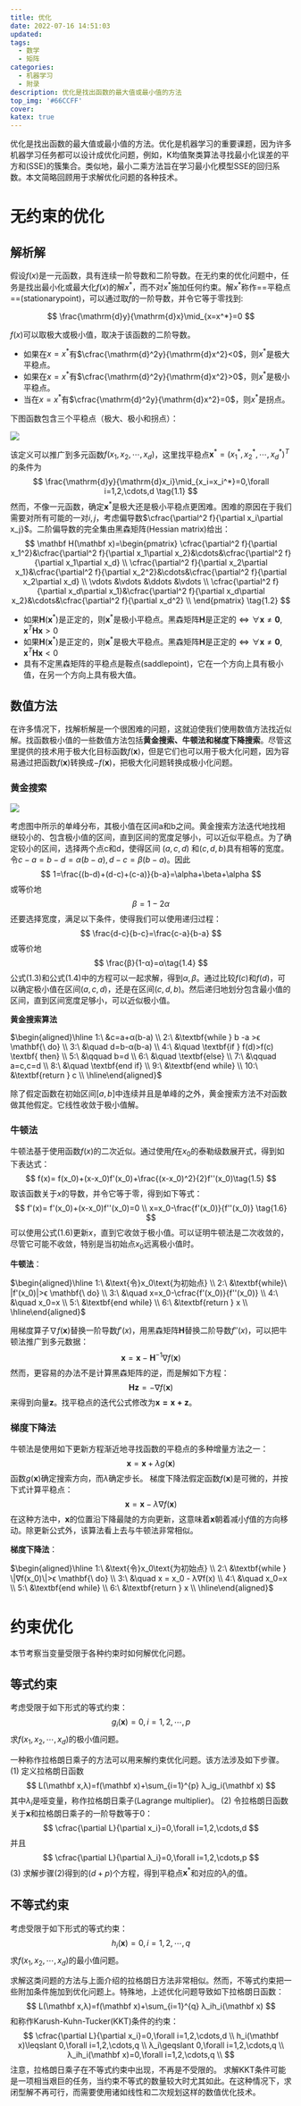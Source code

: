 ```yaml
---
title: 优化
date: 2022-07-16 14:51:03
updated:
tags:
  - 数学
  - 矩阵
categories:
  - 机器学习
  - 附录
description: 优化是找出函数的最大值或最小值的方法
top_img: '#66CCFF'
cover:
katex: true
---
```


优化是找出函数的最大值或最小值的方法。优化是机器学习的重要课题，因为许多机器学习任务都可以设计成优化问题，例如，K均值聚类算法寻找最小化误差的平方和(SSE)的簇集合。类似地，最小二乘方法旨在学习最小化模型SSE的回归系数。本文简略回顾用于求解优化问题的各种技术。

<!-- more -->

# 无约束的优化

## 解析解

假设$f(x)$是一元函数，具有连续一阶导数和二阶导数。在无约束的优化问题中，任务是找出最小化或最大化$f(x)$的解$x^*$，而不对$x^*$施加任何约束。解$x^*$称作==平稳点==(stationarypoint)，可以通过取$f$的一阶导数，并令它等于零找到:

$$
\frac{\mathrm{d}y}{\mathrm{d}x}\mid_{x=x^*}=0
$$

$f(x)$可以取极大或极小值，取决于该函数的二阶导数。
-   如果在$x=x^*$有$\cfrac{\mathrm{d}^2y}{\mathrm{d}x^2}<0$，则$x^*$是极大平稳点。
-   如果在$x=x^*$有$\cfrac{\mathrm{d}^2y}{\mathrm{d}x^2}>0$，则$x^*$是极小平稳点。
-   当在$x=x^*$有$\cfrac{\mathrm{d}^2y}{\mathrm{d}x^2}=0$，则$x^*$是拐点。

下图函数包含三个平稳点（极大、极小和拐点）：

![](Optimisation.assets/image-20220716210604723.png)

该定义可以推广到多元函数$f(x_1,x_2,\cdots,x_d)$，这里找平稳点$\mathbf x^*=(x_1^*,x_2^*,\cdots,x_d^*)^T$的条件为
$$
\frac{\mathrm{d}y}{\mathrm{d}x_i}\mid_{x_i=x_i^*}=0,\forall i=1,2,\cdots,d \tag{1.1}
$$
然而，不像一元函数，确定$\mathbf x^*$是极大还是极小平稳点更困难。困难的原因在于我们需要对所有可能的一对$i,j$，考虑偏导数$\cfrac{\partial^2 f}{\partial x_i\partial x_j}$。二阶偏导数的完全集由黑森矩阵(Hessian matrix)给出：
$$
\mathbf H(\mathbf x)=\begin{pmatrix}
\cfrac{\partial^2 f}{\partial x_1^2}&\cfrac{\partial^2 f}{\partial x_1\partial x_2}&\cdots&\cfrac{\partial^2 f}{\partial x_1\partial x_d} \\
\cfrac{\partial^2 f}{\partial x_2\partial x_1}&\cfrac{\partial^2 f}{\partial x_2^2}&\cdots&\cfrac{\partial^2 f}{\partial x_2\partial x_d} \\
\vdots &\vdots &\ddots &\vdots \\ 
\cfrac{\partial^2 f}{\partial x_d\partial x_1}&\cfrac{\partial^2 f}{\partial x_d\partial x_2}&\cdots&\cfrac{\partial^2 f}{\partial x_d^2} \\
\end{pmatrix} \tag{1.2}
$$

- 如果$\mathbf H(\mathbf x^*)$是正定的，则$\mathbf x^*$是极小平稳点。黑森矩阵$\mathbf H$是正定的$\iff \forall \mathbf x\not=\mathbf 0,\mathbf x^T\mathbf H\mathbf x>0$
- 如果$\mathbf H(\mathbf x^*)$是正定的，则$\mathbf x^*$是极大平稳点。黑森矩阵$\mathbf H$是正定的$\iff \forall \mathbf x\not=\mathbf 0,\mathbf x^T\mathbf H\mathbf x<0$
- 具有不定黑森矩阵的平稳点是鞍点(saddlepoint)，它在一个方向上具有极小值，在另一个方向上具有极大值。

## 数值方法

在许多情况下，找解析解是一个很困难的问题，这就迫使我们使用数值方法找近似解。找函数极小值的一些数值方法包括**黄金搜索、牛顿法和梯度下降搜索**。尽管这里提供的技术用于极大化目标函数$f(\mathbf x)$，但是它们也可以用于极大化问题，因为容易通过把函数$f(\mathbf x)$转换成$-f(\mathbf x)$，把极大化问题转换成极小化问题。

### 黄金搜索

![](Optimisation.assets/image-20220716214044473.png)

考虑图中所示的单峰分布，其极小值在区间a和b之间。黄金搜索方法迭代地找相继较小的、包含极小值的区间，直到区间的宽度足够小，可以近似平稳点。为了确定较小的区间，选择两个点c和d，使得区间 $(a,c,d)$ 和$(c,d,b)$具有相等的宽度。令$c-a=b-d=\alpha(b-a), d-c=\beta(b-a)$。因此
$$
1=\frac{(b-d)+(d-c)+(c-a)}{b-a}=\alpha+\beta+\alpha
$$
或等价地
$$
β=1-2α\tag{1.3}
$$
还要选择宽度，满足以下条件，使得我们可以使用递归过程：
$$
\frac{d-c}{b-c}=\frac{c-a}{b-a}
$$
或等价地
$$
\frac{β}{1-α}=α\tag{1.4}
$$
公式(1.3)和公式(1.4)中的方程可以一起求解，得到$\alpha,\beta$。通过比较$f(c)$和$f(d)$，可以确定极小值在区间$(a,c,d)$，还是在区间$(c,d,b)$。然后递归地划分包含最小值的区间，直到区间宽度足够小，可以近似极小值。

**黄金搜索算法**

$\begin{aligned}\hline
1:\ &c=a+α(b-a) \\
2:\ &\textbf{while } b -a >ϵ \mathbf{\ do} \\
3:\ &\quad d=b-α(b-a)  \\
4:\ &\quad \textbf{if } f(d)>f(c) \textbf{ then}  \\
5:\ &\qquad b=d \\
6:\ &\quad \textbf{else} \\
7:\ &\qquad a=c,c=d  \\
8:\ &\quad \textbf{end if} \\
9:\ &\textbf{end while} \\
10:\ &\textbf{return } c \\
\hline\end{aligned}$

除了假定函数在初始区间$[a,b]$中连续并且是单峰的之外，黄金搜索方法不对函数做其他假定。它线性收敛于极小值解。

### 牛顿法

牛顿法基于使用函数$f(x)$的二次近似。通过使用$f$在$x_0$的泰勒级数展开式，得到如下表达式：
$$
f(x)= f(x_0)+(x-x_0)f'(x_0)+\frac{(x-x_0)^2}{2}f''(x_0)\tag{1.5}
$$
取该函数关于$x$的导数，并令它等于零，得到如下等式：
$$
f'(x)= f'(x_0)+(x-x_0)f''(x_0)=0 \\
x=x_0-\frac{f'(x_0)}{f''(x_0)}
\tag{1.6}
$$
可以使用公式(1.6)更新$x$，直到它收敛于极小值。可以证明牛顿法是二次收敛的，尽管它可能不收敛，特别是当初始点$x_0$远离极小值时。

**牛顿法**：

$\begin{aligned}\hline
1:\ &\text{令}x_0\text{为初始点} \\
2:\ &\textbf{while}\ |f'(x_0)|>ϵ \mathbf{\ do} \\
3:\ &\quad x=x_0-\cfrac{f'(x_0)}{f''(x_0)} \\
4:\ &\quad x_0=x \\
5:\ &\textbf{end while} \\
6:\ &\textbf{return } x \\
\hline\end{aligned}$

用梯度算子$\nabla f(\mathbf x)$替换一阶导数$f'(x)$，用黑森矩阵$\mathbf H$替换二阶导数$f''(x)$，可以把牛顿法推广到多元数据：
$$
\mathbf x=\mathbf x-\mathbf H^{-1}\nabla f(\mathbf x)
$$
然而，更容易的办法不是计算黑森矩阵的逆，而是解如下方程：
$$
\mathbf{Hz}=-\nabla f(\mathbf x)
$$
来得到向量$\mathbf z$。找平稳点的迭代公式修改为$\mathbf{x=x+z}$。

### 梯度下降法

牛顿法是使用如下更新方程渐近地寻找函数的平稳点的多种增量方法之一：
$$
\mathbf x=\mathbf x+\lambda g(\mathbf x)\tag{1.7}
$$
函数$g(\mathbf x)$确定搜索方向，而$\lambda$确定步长。
梯度下降法假定函数$f(\mathbf x)$是可微的，并按下式计算平稳点：
$$
\mathbf x=\mathbf x-\lambda \nabla f(\mathbf x)\tag{1.8}
$$
在这种方法中，$\mathbf x$的位置沿下降最陡的方向更新，这意味着$\mathbf x$朝着减小$f$值的方向移动。除更新公式外，该算法看上去与牛顿法非常相似。

**梯度下降法**：

$\begin{aligned}\hline
1:\ &\text{令}x_0\text{为初始点} \\
2:\ &\textbf{while } \|∇f(x_0)\|>ϵ \mathbf{\ do} \\
3:\ &\quad x = x_0 - λ∇f(x)  \\
4:\ &\quad x_0=x \\
5:\ &\textbf{end while} \\
6:\ &\textbf{return } x \\
\hline\end{aligned}$

# 约束优化

本节考察当变量受限于各种约束时如何解优化问题。

## 等式约束

考虑受限于如下形式的等式约束：
$$
g_i(\mathbf x)=0,i= 1,2,\cdots,p
$$
求$f(x_1,x_2,\cdots,x_d)$的极小值问题。

一种称作拉格朗日乘子的方法可以用来解约束优化问题。该方法涉及如下步骤。
(1) 定义拉格朗日函数
$$
L(\mathbf x,λ)=f(\mathbf x)+\sum_{i=1}^{p} λ_ig_i(\mathbf x)
$$
其中$λ_i$是哑变量，称作拉格朗日乘子(Lagrange multiplier)。
(2) 令拉格朗日函数关于$\mathbf x$和拉格朗日乘子的一阶导数等于0：
$$
\cfrac{\partial L}{\partial x_i}=0,\forall i=1,2,\cdots,d
$$
并且
$$
\cfrac{\partial L}{\partial λ_i}=0,\forall i=1,2,\cdots,p
$$
(3) 求解步骤(2)得到的$(d+p)$个方程，得到平稳点$\mathbf x^*$和对应的$λ_i$的值。

## 不等式约束

考虑受限于如下形式的等式约束：
$$
h_i(\mathbf x)=0,i= 1,2,\cdots,q
$$
求$f(x_1,x_2,\cdots,x_d)$的最小值问题。

求解这类问题的方法与上面介绍的拉格朗日方法非常相似。然而，不等式约束把一些附加条件施加到优化问题上。特殊地，上述优化问题导致如下拉格朗日函数：
$$
L(\mathbf x,λ)=f(\mathbf x)+\sum_{i=1}^{q} λ_ih_i(\mathbf x)
$$
和称作Karush-Kuhn-Tucker(KKT)条件的约束：
$$
\cfrac{\partial L}{\partial x_i}=0,\forall i=1,2,\cdots,d \\
h_i(\mathbf x)\leqslant 0,\forall i=1,2,\cdots,q \\
λ_i\geqslant 0,\forall i=1,2,\cdots,q \\
λ_ih_i(\mathbf x)=0,\forall i=1,2,\cdots,q \\
$$
注意，拉格朗日乘子在不等式约束中出现，不再是不受限的。
求解KKT条件可能是一项相当艰巨的任务，当约束不等式的数量较大时尤其如此。在这种情况下，求闭型解不再可行，而需要使用诸如线性和二次规划这样的数值优化技术。